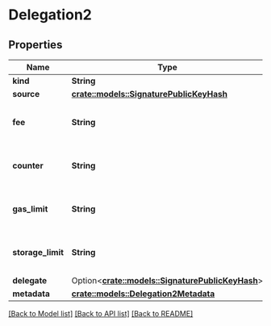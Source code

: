 # Delegation2

## Properties

Name | Type | Description | Notes
------------ | ------------- | ------------- | -------------
**kind** | **String** |  | 
**source** | [**crate::models::SignaturePublicKeyHash**](Signature.Public_key_hash.md) |  | 
**fee** | **String** | Decimal representation of a positive big number | 
**counter** | **String** | Decimal representation of a positive big number | 
**gas_limit** | **String** | Decimal representation of a positive big number | 
**storage_limit** | **String** | Decimal representation of a positive big number | 
**delegate** | Option<[**crate::models::SignaturePublicKeyHash**](Signature.Public_key_hash.md)> |  | [optional]
**metadata** | [**crate::models::Delegation2Metadata**](Delegation_2_metadata.md) |  | 

[[Back to Model list]](../README.md#documentation-for-models) [[Back to API list]](../README.md#documentation-for-api-endpoints) [[Back to README]](../README.md)


